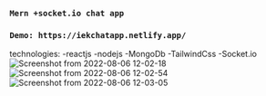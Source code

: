 ### `Mern +socket.io chat app`
### `Demo: https://iekchatapp.netlify.app/`
technologies:
-reactjs
-nodejs
-MongoDb
-TailwindCss
-Socket.io
![Screenshot from 2022-08-06 12-02-18](https://user-images.githubusercontent.com/46073342/183246255-9812e2b0-5769-475d-80e4-1a2b5b81e0d5.png)
![Screenshot from 2022-08-06 12-02-54](https://user-images.githubusercontent.com/46073342/183246284-d4b2c08f-3dd7-4b53-b38f-187ed5c5a594.png)
![Screenshot from 2022-08-06 12-03-05](https://user-images.githubusercontent.com/46073342/183246287-499263d1-0d57-48b6-930c-da38e3433c39.png)
